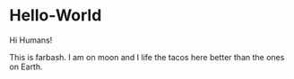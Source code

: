 # Hello-World

Hi Humans!

This is farbash. I am on moon and I life the tacos here better than the ones on Earth.
